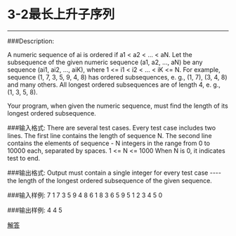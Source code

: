 # 3-2最长上升子序列
---


###Description:

A numeric sequence of ai is ordered if a1 < a2 < ... < aN. 
Let the subsequence of the given numeric sequence (a1, a2, ..., aN) be any sequence (ai1, ai2, ..., aiK),
where 1 <= i1 < i2 < ... < iK <= N. 
For example, sequence (1, 7, 3, 5, 9, 4, 8) has ordered subsequences, e. g., (1, 7), (3, 4, 8) and many others. 
All longest ordered subsequences are of length 4, e. g., (1, 3, 5, 8). 

Your program, when given the numeric sequence, must find the length of its longest ordered subsequence. 



###输入格式:
There are several test cases. Every test case includes two lines. 
The first line contains the length of sequence N. The second line contains the elements of sequence - N integers
 in the range from 0 to 10000 each, 
separated by spaces. 1 <= N <= 1000 
When N is 0, it indicates test to end. 


###输出格式:
Output must contain a single integer for every test case ---- the length of the longest ordered subsequence
of the given sequence. 


###输入样例:
7
1 7 3 5 9 4 8
6
1 8 3 6 5 9
5
1 2 3 4 5
0


###输出样例:
4
4
5



[解答](../源码/3-2.cpp)
